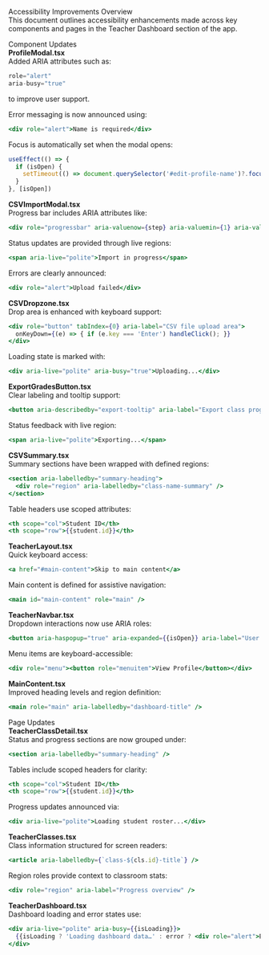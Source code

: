 Accessibility Improvements Overview  
This document outlines accessibility enhancements made across key components and pages in the Teacher Dashboard section of the app. 

Component Updates  
**ProfileModal.tsx**  
Added ARIA attributes such as:

```jsx
role="alert"
aria-busy="true"
```

to improve user support.

Error messaging is now announced using:

```jsx
<div role="alert">Name is required</div>
```

Focus is automatically set when the modal opens:

```jsx
useEffect(() => {
  if (isOpen) {
    setTimeout(() => document.querySelector('#edit-profile-name')?.focus(), 100);
  }
}, [isOpen])
```

**CSVImportModal.tsx**  
Progress bar includes ARIA attributes like:

```jsx
<div role="progressbar" aria-valuenow={step} aria-valuemin={1} aria-valuemax={3} />
```

Status updates are provided through live regions:

```jsx
<span aria-live="polite">Import in progress</span>
```

Errors are clearly announced:

```jsx
<div role="alert">Upload failed</div>
```

**CSVDropzone.tsx**  
Drop area is enhanced with keyboard support:

```jsx
<div role="button" tabIndex={0} aria-label="CSV file upload area">
  onKeyDown={(e) => { if (e.key === 'Enter') handleClick(); }}
</div>
```

Loading state is marked with:

```jsx
<div aria-live="polite" aria-busy="true">Uploading...</div>
```

**ExportGradesButton.tsx**  
Clear labeling and tooltip support:

```jsx
<button aria-describedby="export-tooltip" aria-label="Export class progress" />
```

Status feedback with live region:

```jsx
<span aria-live="polite">Exporting...</span>
```

**CSVSummary.tsx**  
Summary sections have been wrapped with defined regions:

```jsx
<section aria-labelledby="summary-heading">
  <div role="region" aria-labelledby="class-name-summary" />
</section>
```

Table headers use scoped attributes:

```jsx
<th scope="col">Student ID</th>
<th scope="row">{{student.id}}</th>
```

**TeacherLayout.tsx**  
Quick keyboard access:

```jsx
<a href="#main-content">Skip to main content</a>
```

Main content is defined for assistive navigation:

```jsx
<main id="main-content" role="main" />
```

**TeacherNavbar.tsx**  
Dropdown interactions now use ARIA roles:

```jsx
<button aria-haspopup="true" aria-expanded={{isOpen}} aria-label="User menu" />
```

Menu items are keyboard-accessible:

```jsx
<div role="menu"><button role="menuitem">View Profile</button></div>
```

**MainContent.tsx**  
Improved heading levels and region definition:

```jsx
<main role="main" aria-labelledby="dashboard-title" />
```

Page Updates  
**TeacherClassDetail.tsx**  
Status and progress sections are now grouped under:

```jsx
<section aria-labelledby="summary-heading" />
```

Tables include scoped headers for clarity:

```jsx
<th scope="col">Student ID</th>
<th scope="row">{{student.id}}</th>
```

Progress updates announced via:

```jsx
<div aria-live="polite">Loading student roster...</div>
```

**TeacherClasses.tsx**  
Class information structured for screen readers:

```jsx
<article aria-labelledby={`class-${cls.id}-title`} />
```

Region roles provide context to classroom stats:

```jsx
<div role="region" aria-label="Progress overview" />
```

**TeacherDashboard.tsx**  
Dashboard loading and error states use:

```jsx
<div aria-live="polite" aria-busy={{isLoading}}>
  {{isLoading ? 'Loading dashboard data…' : error ? <div role="alert">Error: {error}</div> : null}}
</div>
```
